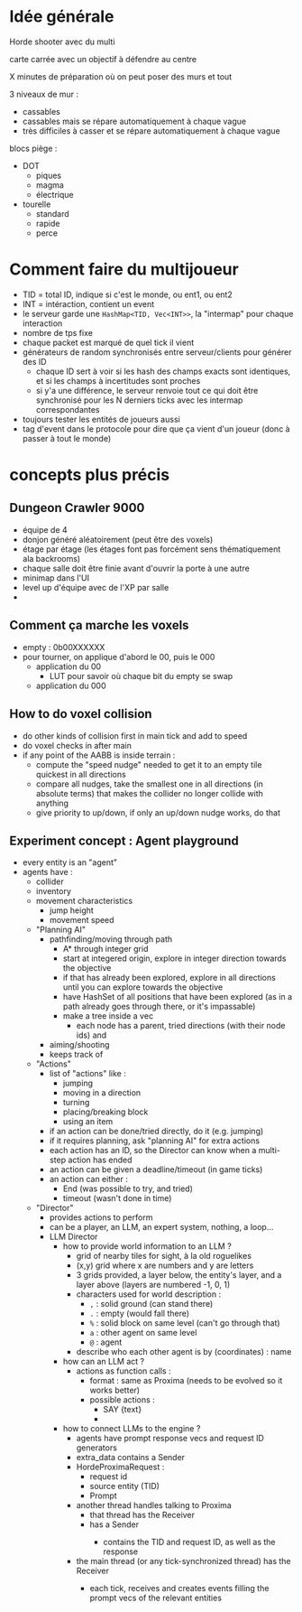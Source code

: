 # Idée générale

Horde shooter avec du multi

carte carrée avec un objectif à défendre au centre

X minutes de préparation où on peut poser des murs et tout

3 niveaux de mur :
 - cassables
 - cassables mais se répare automatiquement à chaque vague
 - très difficiles à casser et se répare automatiquement à chaque vague

blocs piège :
 - DOT
    - piques
    - magma
    - électrique
 - tourelle
    - standard
    - rapide
    - perce 



   
# Comment faire du multijoueur

- TID = total ID, indique si c'est le monde, ou ent1, ou ent2
- INT = intéraction, contient un event
- le serveur garde une `HashMap<TID, Vec<INT>>`, la "intermap" pour chaque interaction
- nombre de tps fixe
- chaque packet est marqué de quel tick il vient
- générateurs de random synchronisés entre serveur/clients pour générer des ID
   - chaque ID sert à voir si les hash des champs exacts sont identiques, et si les champs à incertitudes sont proches
   - si y'a une différence, le serveur renvoie tout ce qui doit être synchronisé pour les N derniers ticks avec les intermap correspondantes
- toujours tester les entités de joueurs aussi
- tag d'event dans le protocole pour dire que ça vient d'un joueur (donc à passer à tout le monde)

# concepts plus précis

## Dungeon Crawler 9000

- équipe de 4
- donjon généré aléatoirement (peut être des voxels)
- étage par étage (les étages font pas forcément sens thématiquement ala backrooms)
- chaque salle doit être finie avant d'ouvrir la porte à une autre
- minimap dans l'UI
- level up d'équipe avec de l'XP par salle
- 




## Comment ça marche les voxels

- empty : 0b00XXXXXX
- pour tourner, on applique d'abord le 00, puis le 000
   - application du 00
      - LUT pour savoir où chaque bit du empty se swap
   - application du 000

## How to do voxel collision
- do other kinds of collision first in main tick and add to speed
- do voxel checks in after main
- if any point of the AABB is inside terrain :
   - compute the "speed nudge" needed to get it to an empty tile quickest in all directions
   - compare all nudges, take the smallest one in all directions (in absolute terms) that makes the collider no longer collide with anything
   - give priority to up/down, if only an up/down nudge works, do that

## Experiment concept : Agent playground
- every entity is an "agent"
- agents have :
   - collider
   - inventory
   - movement characteristics
      - jump height
      - movement speed
   - "Planning AI"
      - pathfinding/moving through path
         - A* through integer grid
         - start at integered origin, explore in integer direction towards the objective
         - if that has already been explored, explore in all directions until you can explore towards the objective
         - have HashSet of all positions that have been explored (as in a path already goes through there, or it's impassable)
         - make a tree inside a vec
            - each node has a parent, tried directions (with their node ids) and 
      - aiming/shooting
      - keeps track of 
   - "Actions"
      - list of "actions" like :
         - jumping
         - moving in a direction
         - turning
         - placing/breaking block
         - using an item
      - if an action can be done/tried directly, do it (e.g. jumping)
      - if it requires planning, ask "planning AI" for extra actions
      - each action has an ID, so the Director can know when a multi-step action has ended
      - an action can be given a deadline/timeout (in game ticks)
      - an action can either :
         - End (was possible to try, and tried)
         - timeout (wasn't done in time)
   - "Director"
      - provides actions to perform
      - can be a player, an LLM, an expert system, nothing, a loop...
      - LLM Director
         - how to provide world information to an LLM ?
            - grid of nearby tiles for sight, à la old roguelikes
            - (x,y) grid where x are numbers and y are letters
            - 3 grids provided, a layer below, the entity's layer, and a layer above (layers are numbered -1, 0, 1)
            - characters used for world description :
               - `,` : solid ground (can stand there)
               - `.` : empty (would fall there)
               - `%` : solid block on same level (can't go through that)
               - `a` : other agent on same level
               - `@` : agent
            - describe who each other agent is by (coordinates) : name
         - how can an LLM act ?
            - actions as function calls :
               - format : same as Proxima (needs to be evolved so it works better)
               - possible actions :
                  - SAY {text}
                  - 
         - how to connect LLMs to the engine ?
            - agents have prompt response vecs and request ID generators
            - extra_data contains a Sender<HordeProximaRequest>
            - HordeProximaRequest :
               - request id
               - source entity (TID)
               - Prompt
            - another thread handles talking to Proxima
               - that thread has the Receiver<HordeProximaRequest>
               - has a Sender<HordeProximaResponse>
                  - contains the TID and request ID, as well as the response
            - the main thread (or any tick-synchronized thread) has the Receiver<HordeProximaResponse>
               - each tick, receives and creates events filling the prompt vecs of the relevant entities

